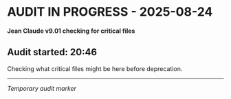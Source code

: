 # AUDIT IN PROGRESS - 2025-08-24
**Jean Claude v9.01 checking for critical files**

## Audit started: 20:46

Checking what critical files might be here before deprecation.

---
*Temporary audit marker*